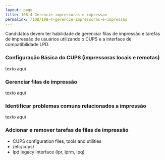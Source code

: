 ```yaml
---
layout: page
title: 108.4 Gerencie impressoras e impressao
permalink: /108/108-4-gerencie-impressoras-e-impressao
---
```


Candidatos devem ter habilidade de gerenciar filas de impressão e tarefas de impressão de usuários utilizando o CUPS e a interface de compatibilidade LPD.

### Configuração Básica do CUPS (impressoras locais e remotas)

texto aqui

### Gerenciar filas de impressão

texto aqui

### Identificar problemas comuns relacionados a impressão

texto aqui

### Adcionar e remover tarefas de filas de impressão

* CUPS configuration files, tools and utilities
* /etc/cups/
* lpd legacy interface (lpr, lprm, lpq)